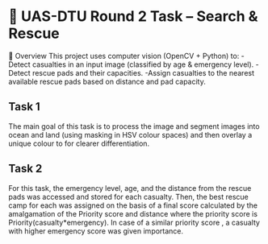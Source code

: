 # 🚁 UAS-DTU Round 2 Task – Search & Rescue
📌 Overview
This project uses computer vision (OpenCV + Python) to:
-Detect casualties in an input image (classified by age & emergency level).
-Detect rescue pads and their capacities.
-Assign casualties to the nearest available rescue pads based on distance and pad capacity.

## Task 1
The main goal of this task is to process the image and segment images into ocean and land (using masking in HSV colour spaces) and then overlay a unique colour to for clearer differentiation.

## Task 2
For this task, the emergency level, age, and the distance from the rescue pads was accessed and stored for each casualty. Then, the best rescue camp for each was assigned on the basis of a final score calculated by the amalgamation of the Priority score and distance where the priority score is Priority(casualty*emergency). In case of a similar priority score , a casualty with higher emergency score was given importance.
